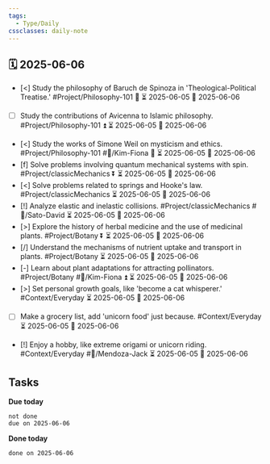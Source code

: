 ```yaml
---
tags:
  - Type/Daily
cssclasses: daily-note
---
```


## 🗓️ 2025-06-06

- [<] Study the philosophy of Baruch de Spinoza in 'Theological-Political Treatise.' #Project/Philosophy-101 🔼 ⏳ 2025-06-05 📅 2025-06-06
- [ ] Study the contributions of Avicenna to Islamic philosophy. #Project/Philosophy-101 ⏫ ⏳ 2025-06-05 📅 2025-06-06
- [<] Study the works of Simone Weil on mysticism and ethics. #Project/Philosophy-101 #👤/Kim-Fiona 🔺 ⏳ 2025-06-05 📅 2025-06-06
- [f] Solve problems involving quantum mechanical systems with spin. #Project/classicMechanics ⏬ ⏳ 2025-06-05 📅 2025-06-06
- [<] Solve problems related to springs and Hooke's law. #Project/classicMechanics ⏳ 2025-06-05 📅 2025-06-06
- [!] Analyze elastic and inelastic collisions. #Project/classicMechanics #👤/Sato-David ⏳ 2025-06-05 📅 2025-06-06
- [>] Explore the history of herbal medicine and the use of medicinal plants. #Project/Botany ⏬ ⏳ 2025-06-05 📅 2025-06-06
- [/] Understand the mechanisms of nutrient uptake and transport in plants. #Project/Botany ⏳ 2025-06-05 📅 2025-06-06
- [-] Learn about plant adaptations for attracting pollinators. #Project/Botany #👤/Kim-Fiona ⏫ ⏳ 2025-06-05 📅 2025-06-06
- [>] Set personal growth goals, like 'become a cat whisperer.' #Context/Everyday ⏳ 2025-06-05 📅 2025-06-06
- [ ] Make a grocery list, add 'unicorn food' just because. #Context/Everyday ⏳ 2025-06-05 📅 2025-06-06
- [!] Enjoy a hobby, like extreme origami or unicorn riding. #Context/Everyday #👤/Mendoza-Jack ⏳ 2025-06-05 📅 2025-06-06

## Tasks

**Due today**

```tasks
not done
due on 2025-06-06
```

**Done today**

```tasks
done on 2025-06-06
```
            
